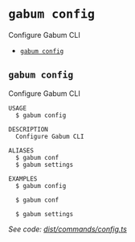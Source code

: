 `gabum config`
==============

Configure Gabum CLI

* [`gabum config`](#gabum-config)

## `gabum config`

Configure Gabum CLI

```
USAGE
  $ gabum config

DESCRIPTION
  Configure Gabum CLI

ALIASES
  $ gabum conf
  $ gabum settings

EXAMPLES
  $ gabum config

  $ gabum conf

  $ gabum settings
```

_See code: [dist/commands/config.ts](https://github.com/Galitan-dev/Gabum/blob/v1.5.6/dist/commands/config.ts)_
